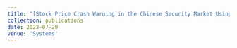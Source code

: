 ```yaml
---
title: "[Stock Price Crash Warning in the Chinese Security Market Using a Machine Learning-Based Method and Financial Indicators](https://www.mdpi.com/2079-8954/10/4/108)"
collection: publications
date: 2022-07-29
venue: 'Systems'
---
```

